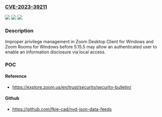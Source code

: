 ### [CVE-2023-39211](https://cve.mitre.org/cgi-bin/cvename.cgi?name=CVE-2023-39211)
![](https://img.shields.io/static/v1?label=Product&message=Zoom%20Desktop%20Client%20for%20Windows%20and%20Zoom%20Rooms%20for%20Windows&color=blue)
![](https://img.shields.io/static/v1?label=Version&message=%3D%20before%205.15.5%20&color=brighgreen)
![](https://img.shields.io/static/v1?label=Vulnerability&message=CWE-347%20Improper%20Verification%20of%20Cryptographic%20Signature&color=brighgreen)

### Description

Improper privilege management in Zoom Desktop Client for Windows and Zoom Rooms for Windows before 5.15.5 may allow an authenticated user to enable an information disclosure via local access.

### POC

#### Reference
- https://explore.zoom.us/en/trust/security/security-bulletin/

#### Github
- https://github.com/fkie-cad/nvd-json-data-feeds

